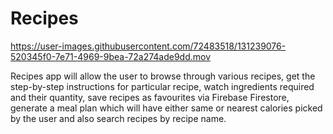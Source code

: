 
# Recipes

https://user-images.githubusercontent.com/72483518/131239076-520345f0-7e71-4969-9bea-72a274ade9dd.mov

Recipes app will allow the user to browse through various recipes, get the step-by-step instructions for particular recipe, watch ingredients required and their quantity, save recipes as favourites via Firebase Firestore, generate a meal plan which will have either same or nearest calories picked by the user and also search recipes by recipe name.
